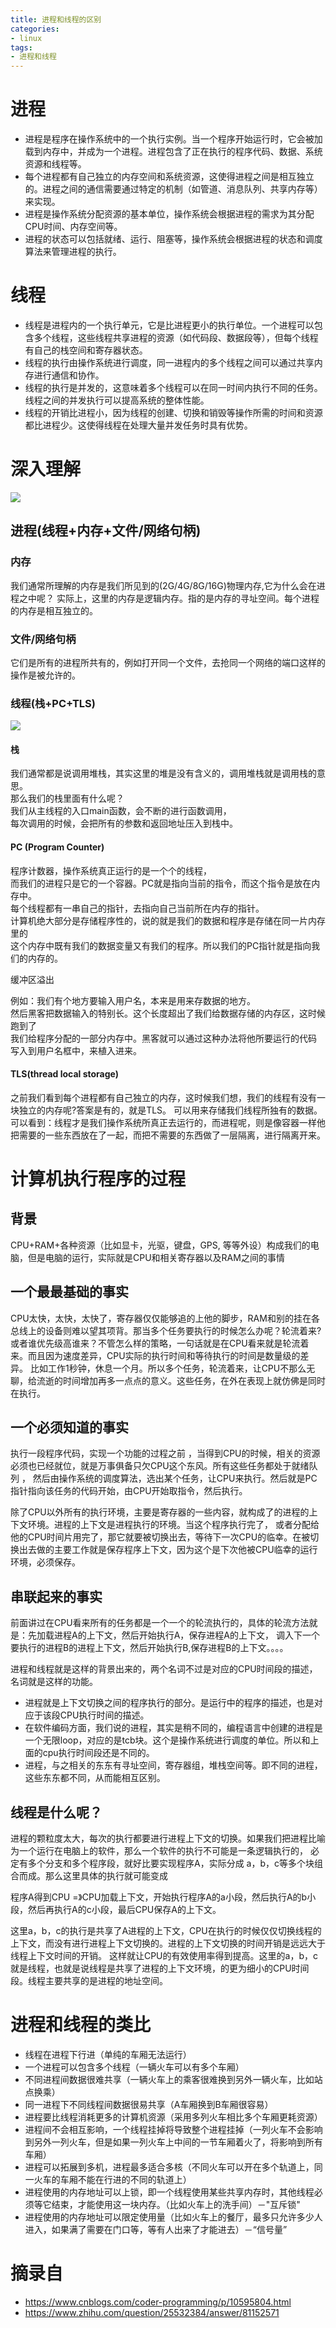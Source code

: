 ```yaml
---
title: 进程和线程的区别
categories:
- linux
tags:
- 进程和线程
---
```



# 进程
* 进程是程序在操作系统中的一个执行实例。当一个程序开始运行时，它会被加载到内存中，并成为一个进程。进程包含了正在执行的程序代码、数据、系统资源和线程等。
* 每个进程都有自己独立的内存空间和系统资源，这使得进程之间是相互独立的。进程之间的通信需要通过特定的机制（如管道、消息队列、共享内存等）来实现。
* 进程是操作系统分配资源的基本单位，操作系统会根据进程的需求为其分配CPU时间、内存空间等。
* 进程的状态可以包括就绪、运行、阻塞等，操作系统会根据进程的状态和调度算法来管理进程的执行。

# 线程
* 线程是进程内的一个执行单元，它是比进程更小的执行单位。一个进程可以包含多个线程，这些线程共享进程的资源（如代码段、数据段等），但每个线程有自己的栈空间和寄存器状态。
* 线程的执行由操作系统进行调度，同一进程内的多个线程之间可以通过共享内存进行通信和协作。
* 线程的执行是并发的，这意味着多个线程可以在同一时间内执行不同的任务。线程之间的并发执行可以提高系统的整体性能。
* 线程的开销比进程小，因为线程的创建、切换和销毁等操作所需的时间和资源都比进程少。这使得线程在处理大量并发任务时具有优势。






<!--more-->



# 深入理解
![](./进程和线程的区别/1629488-20190622115300479-2129397443.png)

## 进程(线程+内存+文件/网络句柄)
### 内存
我们通常所理解的内存是我们所见到的(2G/4G/8G/16G)物理内存,它为什么会在进程之中呢？ 
实际上，这里的内存是逻辑内存。指的是内存的寻址空间。每个进程的内存是相互独立的。  

### 文件/网络句柄
它们是所有的进程所共有的，例如打开同一个文件，去抢同一个网络的端口这样的操作是被允许的。  

### 线程(栈+PC+TLS)
![](./进程和线程的区别/1629488-20190622115318812-109279192.png)

#### 栈
我们通常都是说调用堆栈，其实这里的堆是没有含义的，调用堆栈就是调用栈的意思。  
那么我们的栈里面有什么呢？  
我们从主线程的入口main函数，会不断的进行函数调用，  
每次调用的时候，会把所有的参数和返回地址压入到栈中。  

#### PC (Program Counter)
程序计数器，操作系统真正运行的是一个个的线程，  
而我们的进程只是它的一个容器。PC就是指向当前的指令，而这个指令是放在内存中。  
每个线程都有一串自己的指针，去指向自己当前所在内存的指针。  
计算机绝大部分是存储程序性的，说的就是我们的数据和程序是存储在同一片内存里的  
这个内存中既有我们的数据变量又有我们的程序。所以我们的PC指针就是指向我们的内存的。  

缓冲区溢出   

例如：我们有个地方要输入用户名，本来是用来存数据的地方。  
然后黑客把数据输入的特别长。这个长度超出了我们给数据存储的内存区，这时候跑到了  
我们给程序分配的一部分内存中。黑客就可以通过这种办法将他所要运行的代码  
写入到用户名框中，来植入进来。  

#### TLS(thread local storage)
之前我们看到每个进程都有自己独立的内存，这时候我们想，我们的线程有没有一块独立的内存呢?答案是有的，就是TLS。
可以用来存储我们线程所独有的数据。  
可以看到：线程才是我们操作系统所真正去运行的，而进程呢，则是像容器一样他把需要的一些东西放在了一起，而把不需要的东西做了一层隔离，进行隔离开来。  

# 计算机执行程序的过程
## 背景
CPU+RAM+各种资源（比如显卡，光驱，键盘，GPS, 等等外设）构成我们的电脑，但是电脑的运行，实际就是CPU和相关寄存器以及RAM之间的事情  
## 一个最最基础的事实
CPU太快，太快，太快了，寄存器仅仅能够追的上他的脚步，RAM和别的挂在各总线上的设备则难以望其项背。那当多个任务要执行的时候怎么办呢？轮流着来?
或者谁优先级高谁来？不管怎么样的策略，一句话就是在CPU看来就是轮流着来。而且因为速度差异，CPU实际的执行时间和等待执行的时间是数量级的差异。
比如工作1秒钟，休息一个月。所以多个任务，轮流着来，让CPU不那么无聊，给流逝的时间增加再多一点点的意义。这些任务，在外在表现上就仿佛是同时在执行。

## 一个必须知道的事实  
执行一段程序代码，实现一个功能的过程之前 ，当得到CPU的时候，相关的资源必须也已经就位，就是万事俱备只欠CPU这个东风。所有这些任务都处于就绪队列 ，
然后由操作系统的调度算法，选出某个任务，让CPU来执行。然后就是PC指针指向该任务的代码开始，由CPU开始取指令，然后执行。

除了CPU以外所有的执行环境，主要是寄存器的一些内容，就构成了的进程的上下文环境。进程的上下文是进程执行的环境。当这个程序执行完了，
或者分配给他的CPU时间片用完了，那它就要被切换出去，等待下一次CPU的临幸。在被切换出去做的主要工作就是保存程序上下文，因为这个是下次他被CPU临幸的运行环境，必须保存。

## 串联起来的事实
前面讲过在CPU看来所有的任务都是一个一个的轮流执行的，具体的轮流方法就是：先加载进程A的上下文，然后开始执行A，保存进程A的上下文，
调入下一个要执行的进程B的进程上下文，然后开始执行B,保存进程B的上下文。。。。


进程和线程就是这样的背景出来的，两个名词不过是对应的CPU时间段的描述，名词就是这样的功能。  
* 进程就是上下文切换之间的程序执行的部分。是运行中的程序的描述，也是对应于该段CPU执行时间的描述。
* 在软件编码方面，我们说的进程，其实是稍不同的，编程语言中创建的进程是一个无限loop，对应的是tcb块。这个是操作系统进行调度的单位。所以和上面的cpu执行时间段还是不同的。  
* 进程，与之相关的东东有寻址空间，寄存器组，堆栈空间等。即不同的进程，这些东东都不同，从而能相互区别。

## 线程是什么呢？
进程的颗粒度太大，每次的执行都要进行进程上下文的切换。如果我们把进程比喻为一个运行在电脑上的软件，那么一个软件的执行不可能是一条逻辑执行的，
必定有多个分支和多个程序段，就好比要实现程序A，实际分成 a，b，c等多个块组合而成。那么这里具体的执行就可能变成

程序A得到CPU =》CPU加载上下文，开始执行程序A的a小段，然后执行A的b小段，然后再执行A的c小段，最后CPU保存A的上下文。

这里a，b，c的执行是共享了A进程的上下文，CPU在执行的时候仅仅切换线程的上下文，而没有进行进程上下文切换的。进程的上下文切换的时间开销是远远大于线程上下文时间的开销。
这样就让CPU的有效使用率得到提高。这里的a，b，c就是线程，也就是说线程是共享了进程的上下文环境，的更为细小的CPU时间段。线程主要共享的是进程的地址空间。


# 进程和线程的类比
* 线程在进程下行进（单纯的车厢无法运行）
* 一个进程可以包含多个线程（一辆火车可以有多个车厢）
* 不同进程间数据很难共享（一辆火车上的乘客很难换到另外一辆火车，比如站点换乘）
* 同一进程下不同线程间数据很易共享（A车厢换到B车厢很容易）
* 进程要比线程消耗更多的计算机资源（采用多列火车相比多个车厢更耗资源）
* 进程间不会相互影响，一个线程挂掉将导致整个进程挂掉（一列火车不会影响到另外一列火车，但是如果一列火车上中间的一节车厢着火了，将影响到所有车厢）
* 进程可以拓展到多机，进程最多适合多核（不同火车可以开在多个轨道上，同一火车的车厢不能在行进的不同的轨道上）
* 进程使用的内存地址可以上锁，即一个线程使用某些共享内存时，其他线程必须等它结束，才能使用这一块内存。（比如火车上的洗手间）－"互斥锁"
* 进程使用的内存地址可以限定使用量（比如火车上的餐厅，最多只允许多少人进入，如果满了需要在门口等，等有人出来了才能进去）－“信号量”



# 摘录自
* https://www.cnblogs.com/coder-programming/p/10595804.html
* https://www.zhihu.com/question/25532384/answer/81152571











